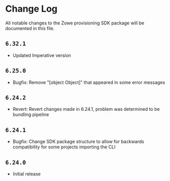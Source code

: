 # Change Log

All notable changes to the Zowe provisioning SDK package will be documented in this file.

## `6.32.1`

- Updated Imperative version

## `6.25.0`

- Bugfix: Remove "[object Object]" that appeared in some error messages

## `6.24.2`

- Revert: Revert changes made in 6.24.1, problem was determined to be bundling pipeline

## `6.24.1`

- Bugfix: Change SDK package structure to allow for backwards compatibility for some projects importing the CLI

## `6.24.0`

- Initial release
